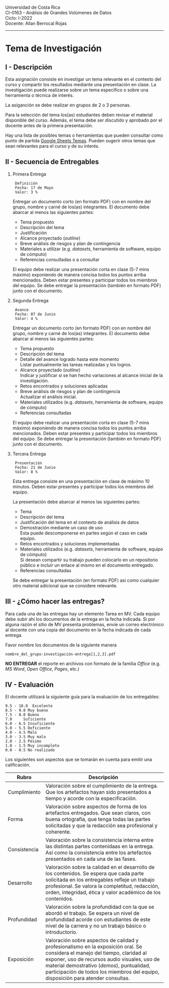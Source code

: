 Universidad de Costa Rica <br>
CI-0163 - Análisis de Grandes Volúmenes de Datos <br>
Ciclo: I-2022 <br>
Docente: Allan Berrocal Rojas

---

# Tema de Investigación

## I - Descripción

Esta asignación consiste en investigar un tema relevante en el contexto del curso y compartir los resultados mediante una presentación en clase. La investigación puede realizarse sobre un tema específico o sobre una herramienta o técnica de interés. 

La asiganción se debe realizar en grupos de 2 o 3 personas.

Para la selección del tema los(as) estudiantes deben revisar el material disponible del curso. Además, el tema debe ser discutido y aprobado por el docente antes de la primera presentación. 

Hay una lista de posibles temas o herramientas que pueden consultar como punto de partida [Google Sheets Temas](https://docs.google.com/spreadsheets/d/1_CdJlMEiBHSla5Cn2slczuDlPArZ02hRmqxwb9si53Y/edit?usp=sharing). Pueden sugerir otros temas que sean relevantes para el curso y de su interés. 

## II - Secuencia de Entregables
  
1. Primera Entrega
		
		Definición
		Fecha: 17 de Mayo
		Valor: 3 %

	Entregar un documento corto (en formato PDF) con en nombre del grupo, nombre y carné de los(as) integrantes. El documento debe abarcar al menos las siguientes partes:
	- Tema propuesto
	- Descripción del tema
	- Justificación
	- Alcance proyectado (_outline_)
	- Breve análisis de riesgos y plan de contingencia
	- Materiales a utilizar (e.g. _datasets_, herramienta de software, equipo de cómputo)
	- Referencias consultadas o a consultar

	El equipo debe realizar una presentación corta en clase (5-7 mins máximo) exponiendo de manera concisa todos los puntos arriba mencionados. Deben estar presentes y participar todos los miembros del equipo. Se debe entregar la presentación (también en formato PDF) junto con el documento. 


2. Segunda Entrega

		Avance
		Fecha: 07 de Junio
		Valor: 4 %

	Entregar un documento corto (en formato PDF) con en nombre del grupo, nombre y carné de los(as) integrantes. El documento debe abarcar al menos las siguientes partes:
	- Tema propuesto
	- Descripción del tema	
	- Detalle del avance logrado hasta este momento <br>
		Listar puntualmente las tareas realizadas y los logros.
	- Alcance proyectado (_outline_) <br>
		Indicar y justificar si se han hecho variaciones al alcance inicial de la investigación. 
	- Retos encontrados y soluciones aplicadas
	- Breve análisis de riesgos y plan de contingencia <br>
		Actualizar el análisis inicial.
	- Materiales utilizados (e.g. _datasets_, herramienta de software, equipo de cómputo)
	- Referencias consultadas

	El equipo debe realizar una presentación corta en clase (5-7 mins máximo) exponiendo de manera concisa todos los puntos arriba mencionados. Deben estar presentes y participar todos los miembros del equipo. Se debe entregar la presentación (también en formato PDF) junto con el documento. 

3. Tercera Entrega
	
		Presentación
		Fecha: 21 de Junio
		Valor: 8 %

	Esta entrega consiste en una presentación en clase de máximo 10 minutos. Deben estar presentes y participar todos los miembros del equipo.

	La presentación debe abarcar al menos las siguientes partes:
	- Tema
	- Descripción del tema
	- Justificación del tema en el contexto de análisis de datos
	- Demostración mediante un caso de uso <br>
		Esta puede descomponerse en partes según el caso en cada equipo.	
	- Retos encontrados y soluciones implementadas
	- Materiales utilizados (e.g. _datasets_, herramienta de software, equipo de cómputo)<br>
		Si desean compartir su trabajo pueden colocarlo en un repositorio público e incluir un enlace al mismo en el documento entregado.
	- Referencias consultadas

	 Se debe entregar la presentación (en formato PDF) así como cualquier otro material adicional que se considere relevante.  
			

## III - ¿Cómo hacer las entregas?

Para cada una de las entregas hay un elemento Tarea en MV. Cada equipo debe subir ahí los documentos de la entrega en la fecha indicada. Si por alguna razón el sitio de MV presenta problemas, envíe un correo electrónico al docente con una copia del documento en la fecha indicada de cada entrega. 

Favor nombre los documentos de la siguiente manera 

`nombre_del_grupo-investigación-entrega[1,2,3].pdf`

**NO ENTREGAR** el reporte en archivos con formato de la familia *Office* (e.g. *MS Word*, *Open Office*, *Pages*, etc.)


## IV - Evaluación

El docente utilizará la siguiente guía para la evaluación de los entregables:

	9.5 - 10.0  Excelente
	8.5 - 9.0 Muy bueno
	7.5 - 8.0 Bueno
   	7.0     Suficiente
	6.0 - 6.5 Insuficiente
	5.0 - 5.5 Deficiente
	4.0 - 4.5 Malo
	3.0 - 3.5 Muy malo
	2.0 - 2.5 Pésimo
	1.0 - 1.5 Muy incompleto
	0.0 - 0.5 No realizado
 
Los siguientes son aspectos que se tomarán en cuenta para emitir una calificación. 
	
Rubro | Descripción
------|----------
Cumplimiento | Valoración sobre el cumplimiento de la entrega. Que los artefactos hayan sido presentados a tiempo y acorde con la especificación.
Forma | Valoración sobre aspectos de forma de los artefactos entregados. Que sean claros, con buena ortografía, que tenga todas las partes solicitadas y que la redacción sea profesional y coherente.   
Consistencia  | Valoración sobre la consistencia interna entre las distintas partes contenidaas en la entrega. Así como la consistencia entre los artefactos presentados en cada una de las fases.
Desarrollo  | Valoración sobre la calidad en el desarrollo de los contenidos. Se espera que cada parte solicitada en los entregables refleje un trabajo profesional. Se valora la completitud, redacción, orden, integridad, ética y valor académico de los contenidos.
Profundidad | Valoración sobre la profundidad con la que se abordó el trabajo. Se espera un nivel de profundidad acorde con estudiantes de este nivel de la carrera y no un trabajo básico o introductorio. 
Exposición | Valoración sobre aspectos de calidad y profesionalismo en la exposición oral. Se considera el manejo del tiempo, claridad al exponer, uso de recursos audio visuales, uso de material demostrativo (_demos_), puntualidad, participación de todos los miembros del equipo, disposición para atender consultas. 
	



